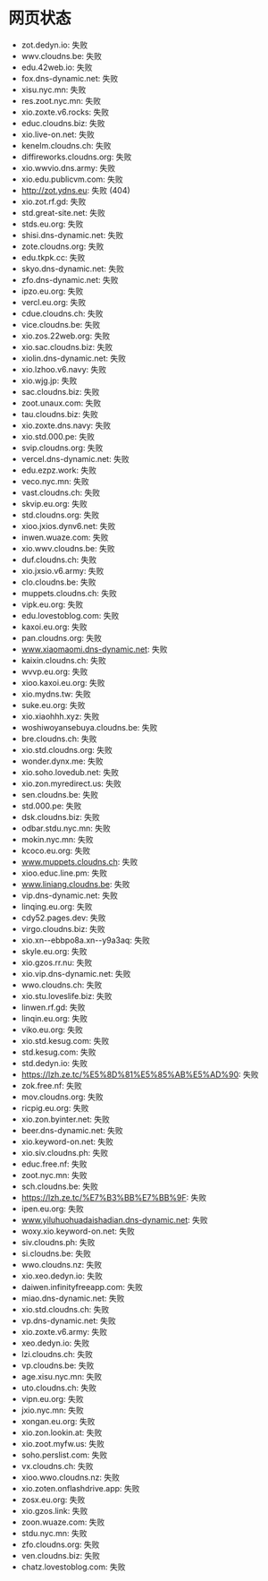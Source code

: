 # 网页状态
- zot.dedyn.io: 失败
- wwv.cloudns.be: 失败
- edu.42web.io: 失败
- fox.dns-dynamic.net: 失败
- xisu.nyc.mn: 失败
- res.zoot.nyc.mn: 失败
- xio.zoxte.v6.rocks: 失败
- educ.cloudns.biz: 失败
- xio.live-on.net: 失败
- kenelm.cloudns.ch: 失败
- diffireworks.cloudns.org: 失败
- xio.wwvio.dns.army: 失败
- xio.edu.publicvm.com: 失败
- http://zot.ydns.eu: 失败 (404)
- xio.zot.rf.gd: 失败
- std.great-site.net: 失败
- stds.eu.org: 失败
- shisi.dns-dynamic.net: 失败
- zote.cloudns.org: 失败
- edu.tkpk.cc: 失败
- skyo.dns-dynamic.net: 失败
- zfo.dns-dynamic.net: 失败
- ipzo.eu.org: 失败
- vercl.eu.org: 失败
- cdue.cloudns.ch: 失败
- vice.cloudns.be: 失败
- xio.zos.22web.org: 失败
- xio.sac.cloudns.biz: 失败
- xiolin.dns-dynamic.net: 失败
- xio.lzhoo.v6.navy: 失败
- xio.wjg.jp: 失败
- sac.cloudns.biz: 失败
- zoot.unaux.com: 失败
- tau.cloudns.biz: 失败
- xio.zoxte.dns.navy: 失败
- xio.std.000.pe: 失败
- svip.cloudns.org: 失败
- vercel.dns-dynamic.net: 失败
- edu.ezpz.work: 失败
- veco.nyc.mn: 失败
- vast.cloudns.ch: 失败
- skvip.eu.org: 失败
- std.cloudns.org: 失败
- xioo.jxios.dynv6.net: 失败
- inwen.wuaze.com: 失败
- xio.wwv.cloudns.be: 失败
- duf.cloudns.ch: 失败
- xio.jxsio.v6.army: 失败
- clo.cloudns.be: 失败
- muppets.cloudns.ch: 失败
- vipk.eu.org: 失败
- edu.lovestoblog.com: 失败
- kaxoi.eu.org: 失败
- pan.cloudns.org: 失败
- www.xiaomaomi.dns-dynamic.net: 失败
- kaixin.cloudns.ch: 失败
- wvvp.eu.org: 失败
- xioo.kaxoi.eu.org: 失败
- xio.mydns.tw: 失败
- suke.eu.org: 失败
- xio.xiaohhh.xyz: 失败
- woshiwoyansebuya.cloudns.be: 失败
- bre.cloudns.ch: 失败
- xio.std.cloudns.org: 失败
- wonder.dynx.me: 失败
- xio.soho.lovedub.net: 失败
- xio.zon.myredirect.us: 失败
- sen.cloudns.be: 失败
- std.000.pe: 失败
- dsk.cloudns.biz: 失败
- odbar.stdu.nyc.mn: 失败
- mokin.nyc.mn: 失败
- kcoco.eu.org: 失败
- www.muppets.cloudns.ch: 失败
- xioo.educ.line.pm: 失败
- www.liniang.cloudns.be: 失败
- vip.dns-dynamic.net: 失败
- linqing.eu.org: 失败
- cdy52.pages.dev: 失败
- virgo.cloudns.biz: 失败
- xio.xn--ebbpo8a.xn--y9a3aq: 失败
- skyle.eu.org: 失败
- xio.gzos.rr.nu: 失败
- xio.vip.dns-dynamic.net: 失败
- wwo.cloudns.ch: 失败
- xio.stu.loveslife.biz: 失败
- linwen.rf.gd: 失败
- linqin.eu.org: 失败
- viko.eu.org: 失败
- xio.std.kesug.com: 失败
- std.kesug.com: 失败
- std.dedyn.io: 失败
- https://lzh.ze.tc/%E5%8D%81%E5%85%AB%E5%AD%90: 失败
- zok.free.nf: 失败
- mov.cloudns.org: 失败
- ricpig.eu.org: 失败
- xio.zon.byinter.net: 失败
- beer.dns-dynamic.net: 失败
- xio.keyword-on.net: 失败
- xio.siv.cloudns.ph: 失败
- educ.free.nf: 失败
- zoot.nyc.mn: 失败
- sch.cloudns.be: 失败
- https://lzh.ze.tc/%E7%B3%BB%E7%BB%9F: 失败
- ipen.eu.org: 失败
- www.yiluhuohuadaishadian.dns-dynamic.net: 失败
- woxy.xio.keyword-on.net: 失败
- siv.cloudns.ph: 失败
- si.cloudns.be: 失败
- wwo.cloudns.nz: 失败
- xio.xeo.dedyn.io: 失败
- daiwen.infinityfreeapp.com: 失败
- miao.dns-dynamic.net: 失败
- xio.std.cloudns.ch: 失败
- vp.dns-dynamic.net: 失败
- xio.zoxte.v6.army: 失败
- xeo.dedyn.io: 失败
- lzi.cloudns.ch: 失败
- vp.cloudns.be: 失败
- age.xisu.nyc.mn: 失败
- uto.cloudns.ch: 失败
- vipn.eu.org: 失败
- jxio.nyc.mn: 失败
- xongan.eu.org: 失败
- xio.zon.lookin.at: 失败
- xio.zoot.myfw.us: 失败
- soho.perslist.com: 失败
- vx.cloudns.ch: 失败
- xioo.wwo.cloudns.nz: 失败
- xio.zoten.onflashdrive.app: 失败
- zosx.eu.org: 失败
- xio.gzos.link: 失败
- zoon.wuaze.com: 失败
- stdu.nyc.mn: 失败
- zfo.cloudns.org: 失败
- ven.cloudns.biz: 失败
- chatz.lovestoblog.com: 失败
